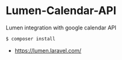 # Lumen-Calendar-API
Lumen integration with google calendar API

```sh
$ composer install
```
- https://lumen.laravel.com/
